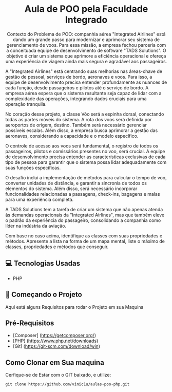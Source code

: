 <h1 align="center">Aula de POO pela Faculdade Integrado</h1>
<p align="center">Contexto do Problema de POO:  companhia aérea "Integrated Airlines" está dando um grande passo para modernizar e aprimorar seu sistema de gerenciamento de voos. Para essa missão, a empresa fechou parceria com a conceituada equipe de desenvolvimento de software "TADS Solutions". O objetivo é criar um sistema que aprimore a eficiência operacional e ofereça uma experiência de viagem ainda mais segura e agradável aos passageiros.

A "Integrated Airlines" está centrando suas melhorias nas áreas-chave de gestão de pessoal, serviços de bordo, aeronaves e voos. Para isso, a equipe de desenvolvimento precisa entender profundamente as nuances de cada função, desde passageiros e pilotos até o serviço de bordo. A empresa aérea espera que o sistema resultante seja capaz de lidar com a complexidade das operações, integrando dados cruciais para uma operação tranquila.

No coração desse projeto, a classe Vôo será a espinha dorsal, conectando todas as partes móveis do sistema. A rota dos voos será definida por aeroportos de origem, destino. Também será necessário gerenciar possíveis escalas. Além disso, a empresa busca aprimorar a gestão das aeronaves, considerando a capacidade e o modelo específico.

O controle de acesso aos voos será fundamental, o registro de todos os passageiros, pilotos e comissários presentes no voo, será crucial. A equipe de desenvolvimento precisa entender as características exclusivas de cada tipo de pessoa para garantir que o sistema possa lidar adequadamente com suas funções específicas.

O desafio inclui a implementação de métodos para calcular o tempo de voo, converter unidades de distância, e garantir a sincronia de todos os elementos do sistema. Além disso, será necessário incorporar funcionalidades relacionadas a passagens, check-ins, bagagens e malas para uma experiência completa.

A TADS Solutions tem a tarefa de criar um sistema que não apenas atenda às demandas operacionais da "Integrated Airlines", mas que também eleve o padrão da experiência do passageiro, consolidando a companhia como líder na indústria da aviação.

Com base no caso acima, identifique as classes com suas propriedades e métodos. Apresente a lista na forma de um mapa mental, liste o máximo de classes, propriedades e métodos que conseguir.</p>

## 💻 Tecnologias Usadas
- PHP

## 🚀 Começando o Projeto
Aqui está alguns Requisitos para rodar o Projeto em sua Maquina

## Pré-Requisitos
- [Composer] (https://getcomposer.org/)
- [PHP] (https://www.php.net/downloads)
- [Git] (https://git-scm.com/download/win)

## Como Clonar em Sua maquina
Cerfique-se de Estar com o GIT baixado, e utilize:
```
git clone https://github.com/vinic1u/aulas-poo-php.git
```


